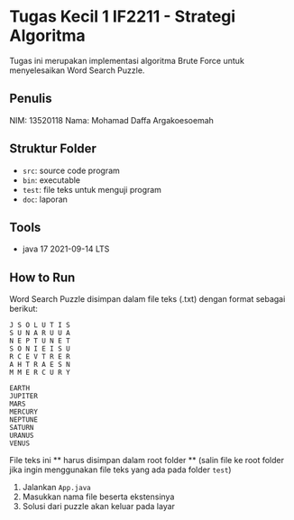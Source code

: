 # Tugas Kecil 1 IF2211 - Strategi Algoritma

Tugas ini merupakan implementasi algoritma Brute Force untuk menyelesaikan Word Search Puzzle.

## Penulis

NIM: 13520118
Nama: Mohamad Daffa Argakoesoemah

## Struktur Folder

- `src`: source code program
- `bin`: executable
- `test`: file teks untuk menguji program
- `doc`: laporan

## Tools

- java 17 2021-09-14 LTS

## How to Run

Word Search Puzzle disimpan dalam file teks (.txt) dengan format sebagai berikut:
```
J S O L U T I S
S U N A R U U A
N E P T U N E T
S O N I E I S U
R C E V T R E R
A H T R A E S N
M M E R C U R Y

EARTH
JUPITER
MARS
MERCURY
NEPTUNE
SATURN
URANUS
VENUS
```
File teks ini ** harus disimpan dalam root folder ** (salin file ke root folder jika ingin menggunakan file teks yang ada pada folder `test`)

1. Jalankan `App.java`
2. Masukkan nama file beserta ekstensinya
3. Solusi dari puzzle akan keluar pada layar